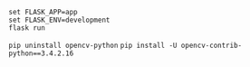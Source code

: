 `set FLASK_APP=app`  
`set FLASK_ENV=development`  
`flask run`  
  

`pip uninstall opencv-python`
`pip install -U opencv-contrib-python==3.4.2.16`

